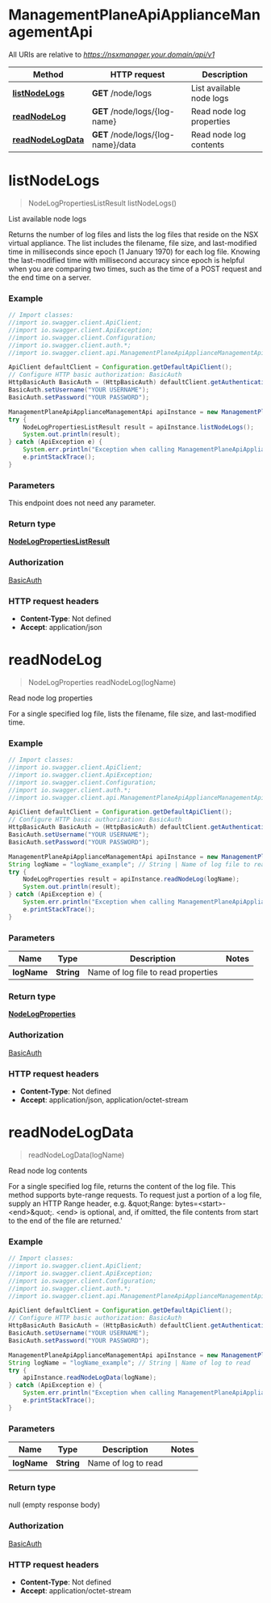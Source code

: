 # ManagementPlaneApiApplianceManagementApi

All URIs are relative to *https://nsxmanager.your.domain/api/v1*

Method | HTTP request | Description
------------- | ------------- | -------------
[**listNodeLogs**](ManagementPlaneApiApplianceManagementApi.md#listNodeLogs) | **GET** /node/logs | List available node logs
[**readNodeLog**](ManagementPlaneApiApplianceManagementApi.md#readNodeLog) | **GET** /node/logs/{log-name} | Read node log properties
[**readNodeLogData**](ManagementPlaneApiApplianceManagementApi.md#readNodeLogData) | **GET** /node/logs/{log-name}/data | Read node log contents

<a name="listNodeLogs"></a>
# **listNodeLogs**
> NodeLogPropertiesListResult listNodeLogs()

List available node logs

Returns the number of log files and lists the log files that reside on the NSX virtual appliance. The list includes the filename, file size, and last-modified time in milliseconds since epoch (1 January 1970) for each log file. Knowing the last-modified time with millisecond accuracy since epoch is helpful when you are comparing two times, such as the time of a POST request and the end time on a server. 

### Example
```java
// Import classes:
//import io.swagger.client.ApiClient;
//import io.swagger.client.ApiException;
//import io.swagger.client.Configuration;
//import io.swagger.client.auth.*;
//import io.swagger.client.api.ManagementPlaneApiApplianceManagementApi;

ApiClient defaultClient = Configuration.getDefaultApiClient();
// Configure HTTP basic authorization: BasicAuth
HttpBasicAuth BasicAuth = (HttpBasicAuth) defaultClient.getAuthentication("BasicAuth");
BasicAuth.setUsername("YOUR USERNAME");
BasicAuth.setPassword("YOUR PASSWORD");

ManagementPlaneApiApplianceManagementApi apiInstance = new ManagementPlaneApiApplianceManagementApi();
try {
    NodeLogPropertiesListResult result = apiInstance.listNodeLogs();
    System.out.println(result);
} catch (ApiException e) {
    System.err.println("Exception when calling ManagementPlaneApiApplianceManagementApi#listNodeLogs");
    e.printStackTrace();
}
```

### Parameters
This endpoint does not need any parameter.

### Return type

[**NodeLogPropertiesListResult**](NodeLogPropertiesListResult.md)

### Authorization

[BasicAuth](../README.md#BasicAuth)

### HTTP request headers

 - **Content-Type**: Not defined
 - **Accept**: application/json

<a name="readNodeLog"></a>
# **readNodeLog**
> NodeLogProperties readNodeLog(logName)

Read node log properties

For a single specified log file, lists the filename, file size, and last-modified time. 

### Example
```java
// Import classes:
//import io.swagger.client.ApiClient;
//import io.swagger.client.ApiException;
//import io.swagger.client.Configuration;
//import io.swagger.client.auth.*;
//import io.swagger.client.api.ManagementPlaneApiApplianceManagementApi;

ApiClient defaultClient = Configuration.getDefaultApiClient();
// Configure HTTP basic authorization: BasicAuth
HttpBasicAuth BasicAuth = (HttpBasicAuth) defaultClient.getAuthentication("BasicAuth");
BasicAuth.setUsername("YOUR USERNAME");
BasicAuth.setPassword("YOUR PASSWORD");

ManagementPlaneApiApplianceManagementApi apiInstance = new ManagementPlaneApiApplianceManagementApi();
String logName = "logName_example"; // String | Name of log file to read properties
try {
    NodeLogProperties result = apiInstance.readNodeLog(logName);
    System.out.println(result);
} catch (ApiException e) {
    System.err.println("Exception when calling ManagementPlaneApiApplianceManagementApi#readNodeLog");
    e.printStackTrace();
}
```

### Parameters

Name | Type | Description  | Notes
------------- | ------------- | ------------- | -------------
 **logName** | **String**| Name of log file to read properties |

### Return type

[**NodeLogProperties**](NodeLogProperties.md)

### Authorization

[BasicAuth](../README.md#BasicAuth)

### HTTP request headers

 - **Content-Type**: Not defined
 - **Accept**: application/json, application/octet-stream

<a name="readNodeLogData"></a>
# **readNodeLogData**
> readNodeLogData(logName)

Read node log contents

For a single specified log file, returns the content of the log file. This method supports byte-range requests. To request just a portion of a log file, supply an HTTP Range header, e.g. \&quot;Range: bytes&#x3D;&lt;start&gt;-&lt;end&gt;\&quot;. &lt;end&gt; is optional, and, if omitted, the file contents from start to the end of the file are returned.&#x27; 

### Example
```java
// Import classes:
//import io.swagger.client.ApiClient;
//import io.swagger.client.ApiException;
//import io.swagger.client.Configuration;
//import io.swagger.client.auth.*;
//import io.swagger.client.api.ManagementPlaneApiApplianceManagementApi;

ApiClient defaultClient = Configuration.getDefaultApiClient();
// Configure HTTP basic authorization: BasicAuth
HttpBasicAuth BasicAuth = (HttpBasicAuth) defaultClient.getAuthentication("BasicAuth");
BasicAuth.setUsername("YOUR USERNAME");
BasicAuth.setPassword("YOUR PASSWORD");

ManagementPlaneApiApplianceManagementApi apiInstance = new ManagementPlaneApiApplianceManagementApi();
String logName = "logName_example"; // String | Name of log to read
try {
    apiInstance.readNodeLogData(logName);
} catch (ApiException e) {
    System.err.println("Exception when calling ManagementPlaneApiApplianceManagementApi#readNodeLogData");
    e.printStackTrace();
}
```

### Parameters

Name | Type | Description  | Notes
------------- | ------------- | ------------- | -------------
 **logName** | **String**| Name of log to read |

### Return type

null (empty response body)

### Authorization

[BasicAuth](../README.md#BasicAuth)

### HTTP request headers

 - **Content-Type**: Not defined
 - **Accept**: application/octet-stream

